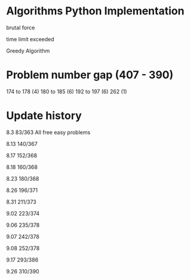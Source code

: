 Algorithms Python Implementation
=====================================

brutal force

time limit exceeded

Greedy Algorithm


Problem number gap (407 - 390)
=====================================
174 to 178 (4)
180 to 185 (6) 
192 to 197 (6)
262        (1)

Update history
=====================================
8.3    83/363 All free easy problems  

8.13   140/367 

8.17   152/368

8.18   160/368

8.23   180/368

8.26   196/371

8.31   211/373

9.02   223/374

9.06   235/378

9.07   242/378

9.08   252/378

9.17   293/386

9.26   310/390